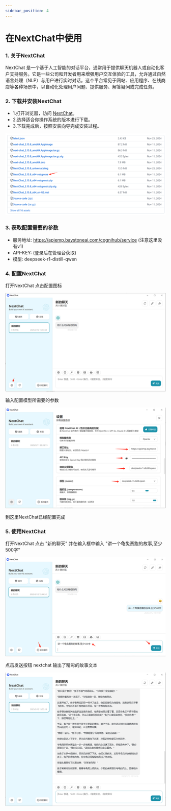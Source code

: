 ```yaml
---
sidebar_position: 4
---
```


# 在NextChat中使用 

### 1. 关于NextChat
NextChat 是一个基于人工智能的对话平台，通常用于提供聊天机器人或自动化客户支持服务。它是一些公司和开发者用来增强用户交互体验的工具，允许通过自然语言处理（NLP）与用户进行实时对话。这个平台常见于网站、应用程序、在线商店等各种场景中，以自动化处理用户问题、提供服务、解答疑问或完成任务。

### 2. 下载并安装NextChat

- 1.打开浏览器，访问 [NextChat](https://github.com/ChatGPTNextWeb/NextChat/releases)。
- 2.选择适合你操作系统的版本进行下载。
- 3.下载完成后，按照安装向导完成安装过程。

![alt text](img/nextchat-1.png)

### 3. 获取配置需要的参数

- 服务地址: https://apiemp.baystoneai.com/cognihub/service (注意这里没有v1)
- API-KEY: (登录后在管理台获取)  
- 模型: deepseek-r1-distill-qwen

### 4. 配置NextChat

打开NextChat  点击配置图标

![alt text](img/nextchat-2.png)

输入配置模型所需要的参数

![alt text](img/nextchat-3.png)

到这里NextChat已经配置完成

### 5. 使用NextChat

打开NextChat 点击 "新的聊天"  并在输入框中输入 "讲一个龟兔赛跑的故事,至少500字"

![alt text](img/nextchat-5.png)

点击发送按钮  nextchat 输出了精彩的故事文本

![alt text](img/nextchat-6.png)

